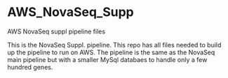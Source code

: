 # AWS_NovaSeq_Supp
AWS NovaSeq suppl pipeline files

This is the NovaSeq Suppl. pipeline. 
This repo has all files needed to build up the pipeline to run on AWS. The pipeline is the same
as the NovaSeq main pipeline but with a smaller MySql databaes to handle only a few hundred genes. 
